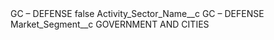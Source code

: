 <?xml version="1.0" encoding="UTF-8"?>
<CustomMetadata xmlns="http://soap.sforce.com/2006/04/metadata" xmlns:xsi="http://www.w3.org/2001/XMLSchema-instance" xmlns:xsd="http://www.w3.org/2001/XMLSchema">
    <label>GC – DEFENSE</label>
    <protected>false</protected>
    <values>
        <field>Activity_Sector_Name__c</field>
        <value xsi:type="xsd:string">GC – DEFENSE</value>
    </values>
    <values>
        <field>Market_Segment__c</field>
        <value xsi:type="xsd:string">GOVERNMENT AND CITIES</value>
    </values>
</CustomMetadata>
